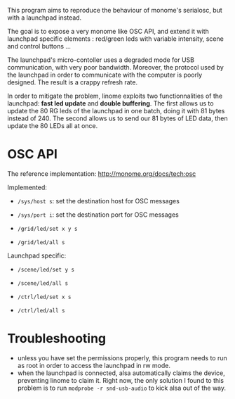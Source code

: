 This program aims to reproduce the behaviour of monome's serialosc, but with a
launchpad instead.

The goal is to expose a very monome like OSC API, and extend it with launchpad
specific elements : red/green leds with variable intensity, scene and control
buttons ...

The launchpad's micro-contoller uses a degraded mode for USB communication,
with very poor bandwidth. Moreover, the protocol used by the launchpad in order
to communicate with the computer is poorly designed. The result is a crappy
refresh rate.

In order to mitigate the problem, linome exploits two functionnalities of the
launchpad: **fast led update** and **double buffering**. The first allows us to
update the 80 RG leds of the launchpad in one batch, doing it with 81 bytes
instead of 240. The second allows us to send our 81 bytes of LED data, then
update the 80 LEDs all at once.

# OSC API

The reference implementation: http://monome.org/docs/tech:osc

Implemented:

- `/sys/host s`: set the destination host for OSC messages
- `/sys/port i`: set the destination port for OSC messages

- `/grid/led/set x y s`
- `/grid/led/all s`

Launchpad specific:

- `/scene/led/set y s`
- `/scene/led/all s`

- `/ctrl/led/set x s`
- `/ctrl/led/all s`

# Troubleshooting

- unless you have set the permissions properly, this program needs to run as
  root in order to access the launchpad in rw mode.
- when the launchpad is connected, alsa automatically claims the device,
  preventing linome to claim it. Right now, the only solution I found to this
  problem is to run `modprobe -r snd-usb-audio` to kick alsa out of the way.
